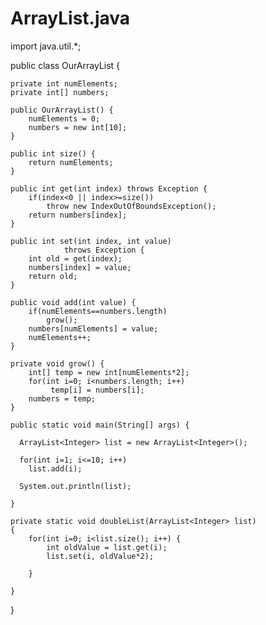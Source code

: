 # ArrayList.java

import java.util.*;

public class OurArrayList {

	private int numElements;
	private int[] numbers;

	public OurArrayList() {
		numElements = 0;
		numbers = new int[10];
	}

	public int size() {
		return numElements;
	}

	public int get(int index) throws Exception {	
		if(index<0 || index>=size())
			throw new IndexOutOfBoundsException();
		return numbers[index];
	}

	public int set(int index, int value)
				throws Exception {
		int old = get(index);
		numbers[index] = value;
		return old;
	}

	public void add(int value) {
		if(numElements==numbers.length)
			grow();
		numbers[numElements] = value;
		numElements++;
	}

	private void grow() {
		int[] temp = new int[numElements*2];
		for(int i=0; i<numbers.length; i++)
		     temp[i] = numbers[i];
		numbers = temp;
	}

	public static void main(String[] args) {

	  ArrayList<Integer> list = new ArrayList<Integer>();

	  for(int i=1; i<=10; i++)
		list.add(i);

	  System.out.println(list);
	  
	}

	private static void doubleList(ArrayList<Integer> list)
	{
		for(int i=0; i<list.size(); i++) {
			int oldValue = list.get(i);
			list.set(i, oldValue*2);

		}

	}

}
